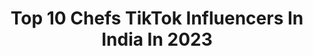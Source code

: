 ---
title: Top 10 Chefs TikTok Influencers In India In 2023
description: >-
  Find top chefs TikTok influencers in India in 2023. Most popular hashtags: #tiktokchef #tiktok #foryou #tiktokindia.
platform: TikTok
hits: 89
text_top: Analyze the most popular TikTok accounts on inBeat.
text_bottom: inBeat has 89 TikTok influencers like this in India for you to pitch.
profiles:
  - username: "rahul.arora.1982"
    fullname: >-
      Rahul Arora
    bio: >-
      Chef, entrepreneur from kolkata, #BitchyBawarchi #chub #bear 😍😍❤️❤️ #punjabi
    location: "India"
    followers: 2967
    engagement: 2447
    commentsToLikes: 0.320726
    id: ckcjg5p6rbfrk0j234y1zc4hh
    verified: false
    hashtags: "#foryou, #viral, #duet, #dance"
  - username: "binulal_achuz"
    fullname: >-
      Binulal Achuz 
    bio: >-
      💕💕💕അമ്മ 💕💕💕 😍_Chef_Life_😍 UK - United Kochi 💪💖
    location: "India"
    followers: 3948
    engagement: 2893
    commentsToLikes: 0.019499
    id: ckbqlohkg6syw0j23kalw2qzq
    verified: false
    hashtags: "#malayalam, #love, #lover, #happybirthday"
  - username: "chefkelvincheung"
    fullname: >-
      Kelvin Cheung
    bio: >-
      Husband. Father. Chef. @chefkelvincheung on Instagram Toronto + Vegas.
    location: "India"
    followers: 12800
    engagement: 552
    commentsToLikes: 0.023988
    id: cka0x4nrz5ic60i78dqweoclk
    verified: true
    hashtags: "#chef, #diy, #bodhibites, #foryourpage"
  - username: "bihari_babu"
    fullname: >-
      BBcreation 🍛
    bio: >-
      FoodCreator Insta chef_bihari_babu BihariBabu.creation@gmail.com 10-11PM Live
    location: "India"
    followers: 482400
    engagement: 519
    commentsToLikes: 0.009680
    id: ck999sfq4e09j0j7836pcp7oy
    verified: true
    hashtags: "#whatieatinaday, #bbcreation, #healthyrecipes, #theyofood"
  - username: "shahmisba"
    fullname: >-
      Shah Misba
    bio: >-
      KHWAJA ki deewani♥️ #medico💊💉 #futuredoctor👩 #chef👩‍🍳 insta@moms_kitchennnn
    location: "India"
    followers: 7702
    engagement: 1278
    commentsToLikes: 0.015745
    id: ckbqi2exz3cx60j23lc0f2qd6
    verified: false
    hashtags: "#piya, #chahnewale, #tiktokindia, #khwajaji"
  - username: "mannu81144"
    fullname: >-
      mannu
    bio: >-
      I am cooking chef master
    location: "India"
    followers: 49100
    engagement: 1015
    commentsToLikes: 0.002550
    id: ckcju454tim0r0j23hc87ddae
    verified: false
    hashtags: "#handwashchallenge, #modi, #namo, #detol"
  - username: "khanasajana"
    fullname: >-
      khana sajana
    bio: >-
      Chef by passion, not by profession #1 min. recipe 
    location: "India"
    followers: 404300
    engagement: 330
    commentsToLikes: 0.010196
    id: ck9pmib8e9nm90j78lcf7c1za
    verified: true
    hashtags: "#tiktokchef, #easyrecipes, #3ingredientsrecipes, #khanasajana"
  - username: "shivzote"
    fullname: >-
      Lordofshiv
    bio: >-
      Uttrakhandi boy 😎 Love photography 📸 Chef 👦 Follow me on insta ; @lordofshiv
    location: "India"
    followers: 58500
    engagement: 636
    commentsToLikes: 0.028034
    id: cka0xst298eux0i781p66tqcm
    verified: false
    hashtags: "#lockdown, #husbandwifelove, #viral, #tiktok"
  - username: "rachananarayanankutty"
    fullname: >-
      rachnanarayanankutty
    bio: >-
      Actor/Dancer/Choreographer/human with lots of love/a little chef/ plant lover
    location: "India"
    followers: 42200
    engagement: 815
    commentsToLikes: 0.000000
    id: ckbqnzuru8u6o0j23nw5efry2
    verified: false
    hashtags: "#classicalversion, #tiktok, #rachananarayanankutty, #enthappocheyya"
  - username: "khansamabykg"
    fullname: >-
      Khansamabykg
    bio: >-
      Wnt 2 bcm own kind 👩🏻‍🍳 Bcz A chef hs to B responsible for D soul of D food 🥘
    location: "India"
    followers: 183100
    engagement: 282
    commentsToLikes: 0.010439
    id: ckbffusewata00j231zgtpxrj
    verified: false
    hashtags: "#fullvideo, #biryani, #tiktokindia, #easyrecipe"
---